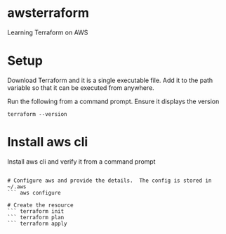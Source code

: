 # awsterraform
Learning Terraform on AWS

# Setup
Download Terraform and it is a single executable file.  Add it to the path variable so that it can be executed from anywhere.

Run the following from a command prompt.  Ensure it displays the version
```
terraform --version
```


# Install aws cli
Install aws cli and verify it from a command prompt
```  aws --version

# Configure aws and provide the details.  The config is stored in ~/.aws
``` aws configure

# Create the resource
``` terraform init
``` terraform plan
``` terraform apply
